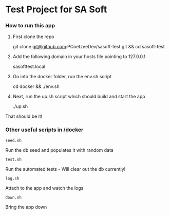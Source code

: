 # Test Project for SA Soft

### How to run this app
1. First clone the repo


    git clone git@github.com:PCoetzeeDev/sasoft-test.git && cd sasoft-test

2. Add the following domain in your hosts file pointing to 127.0.0.1


    sasofttest.local


4. Go into the docker folder, run the env.sh script


    cd docker && ./env.sh

3. Next, run the up.sh script which should build and start the app


    ./up.sh

That should be it!

### Other useful scripts in /docker
    seed.sh
Run the db seed and populates it with random data

    test.sh
Run the automated tests - Will clear out the db currently!

    log.sh
Attach to the app and watch the logs

    down.sh
Bring the app down

